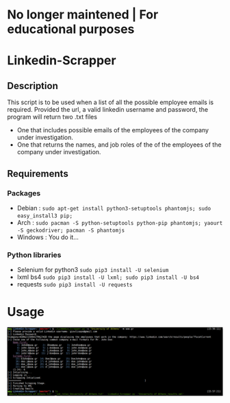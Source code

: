 # No longer maintened | For educational purposes
# Linkedin-Scrapper
## Description
This script is to be used when a list of all the possible employee emails is required. Provided the url, a valid linkedin username and password, the program will return two .txt files
* One that includes possible emails of the employees of the company under investigation.
* One that returns the names, and job roles of the of the employees of the company under investigation.
## Requirements
### Packages
* Debian  : `sudo apt-get install python3-setuptools phantomjs; sudo easy_install3 pip;`
* Arch  : `sudo pacman -S python-setuptools python-pip phantomjs; yaourt -S geckodriver; pacman -S phantomjs`
* Windows : You do it...
### Python libraries
* Selenium for python3
`sudo pip3 install -U selenium`
* lxml bs4
`sudo pip3 install -U lxml; sudo pip3 install -U bs4`
* requests
`sudo pip3 install -U requests`
# Usage
![alt text](screenshots/Sample_Execution.png "Description goes here")
